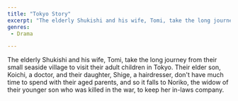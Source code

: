 ```yaml
---
title: "Tokyo Story"
excerpt: "The elderly Shukishi and his wife, Tomi, take the long journey from their small seaside village to visit their adult children in Tokyo. Their elder son,..."
genres: 
 - Drama

---
```


The elderly Shukishi and his wife, Tomi, take the long journey from their small seaside village to visit their adult children in Tokyo. Their elder son, Koichi, a doctor, and their daughter, Shige, a hairdresser, don't have much time to spend with their aged parents, and so it falls to Noriko, the widow of their younger son who was killed in the war, to keep her in-laws company.

